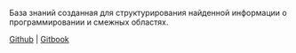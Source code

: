 База знаний созданная для структурирования найденной информации о программировании и смежных областях.

[Github](https://github.com/PinkDeer/knowledge) | [Gitbook](https://github.com/PinkDeer/knowledge)
